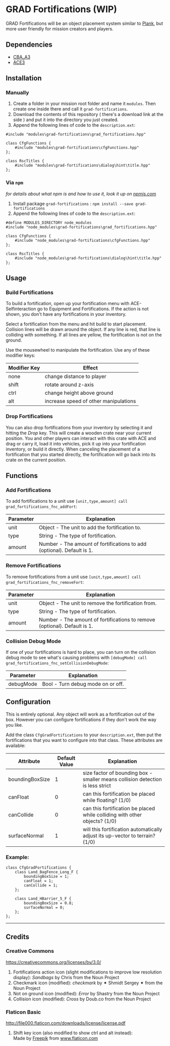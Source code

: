 # GRAD Fortifications (WIP)
GRAD Fortifications will be an object placement system similar to [Plank](https://github.com/kami-/plank), but more user friendly for mission creators and players.

## Dependencies
* [CBA_A3](https://github.com/CBATeam/CBA_A3)
* [ACE3](https://github.com/acemod/ACE3)

## Installation

### Manually
1. Create a folder in your mission root folder and name it `modules`. Then create one inside there and call it `grad-fortifications`.
2. Download the contents of this repository ( there's a download link at the side ) and put it into the directory you just created.
3. Append the following lines of code to the `description.ext`:

```sqf
#include "modules\grad-fortifications\grad_fortifications.hpp"

class CfgFunctions {
    #include "modules\grad-fortifications\cfgFunctions.hpp"
};

class RscTitles {
    #include "modules\grad-fortifications\dialog\hint\title.hpp"
};
```

### Via `npm`
_for details about what npm is and how to use it, look it up on [npmjs.com](https://www.npmjs.com/)_

1. Install package `grad-fortifications` : `npm install --save grad-fortifications`
2. Append the following lines of code to the `description.ext`:

```sqf
#define MODULES_DIRECTORY node_modules
#include "node_modules\grad-fortifications\grad_fortifications.hpp"

class CfgFunctions {
    #include "node_modules\grad-fortifications\cfgFunctions.hpp"
};

class RscTitles {
    #include "node_modules\grad-fortifications\dialog\hint\title.hpp"
};
```

## Usage
### Build Fortifications
To build a fortification, open up your fortification menu with ACE-Selfinteraction go to Equipment and Fortifications. If the action is not shown, you don't have any fortifications in your inventory.

Select a fortification from the menu and hit build to start placement. Collision lines will be drawn around the object. If any line is red, that line is colliding with something. If all lines are yellow, the fortification is not on the ground.

Use the mousewheel to manipulate the fortification. Use any of these modifier keys:

Modifier Key | Effect
-------------|--------------------------------------
none         | change distance to player
shift        | rotate around z-axis
ctrl         | change height above ground
alt          | increase speed of other manipulations

### Drop Fortifications
You can also drop fortifications from your inventory by selecting it and hitting the *Drop* key. This will create a wooden crate near your current position. You and other players can interact with this crate with ACE and drag or carry it, load it into vehicles, pick it up into your fortification inventory, or build it directly. When canceling the placement of a fortification that you started directly, the fortification will go back into its crate on the current position.

## Functions
### Add Fortifications
To add fortifications to a unit use `[unit,type,amount] call grad_fortifications_fnc_addFort`:

Parameter | Explanation
----------|-----------------------------------------------------------------------
unit      | Object - The unit to add the fortification to.
type      | String - The type of fortification.
amount    | Number - The amount of fortifications to add (optional). Default is 1.

### Remove Fortifications
To remove fortifications from a unit use `[unit,type,amount] call grad_fortifications_fnc_removeFort`:

Parameter | Explanation
----------|--------------------------------------------------------------------------
unit      | Object - The unit to remove the fortification from.
type      | String - The type of fortification.
amount    | Number - The amount of fortifications to remove (optional). Default is 1.

### Collision Debug Mode
If one of your fortifications is hard to place, you can turn on the collision debug mode to see what's causing problems with `[debugMode] call grad_fortifications_fnc_setCollisionDebugMode`:

Parameter | Explanation
----------|----------------------------------
debugMode | Bool - Turn debug mode on or off.

## Configuration
This is entirely optional. Any object will work as a fortification out of the box. However you can configure fortifications if they don't work the way you like.

Add the class `CfgGradFortifications` to your `description.ext`, then put the fortifications that you want to configure into that class. These attributes are available:

Attribute       | Default Value | Explanation
----------------|---------------|-------------------------------------------------------------------------------
boundingBoxSize | 1             | size factor of bounding box - smaller means collision detection is less strict
canFloat        | 0             | can this fortification be placed while floating? (1/0)
canCollide      | 0             | can this fortification be placed while colliding with other objects? (1/0)
surfaceNormal   | 1             | will this fortification automatically adjust its up-vector to terrain? (1/0)

### Example:

```sqf
class CfgGradFortifications {
    class Land_BagFence_Long_F {
        boundingBoxSize = 1;
        canFloat = 1;
        canCollide = 1;
    };

    class Land_HBarrier_5_F {
        boundingBoxSize = 0.8;
        surfaceNormal = 0;
    };
};
```

***

## Credits
### Creative Commons
https://creativecommons.org/licenses/by/3.0/

1. Fortifications action icon (slight modifications to improve low resolution display): *Sandbags* by Chris from the Noun Project
2. Checkmark icon (modified): *checkmark* by ✦ Shmidt Sergey ✦ from the Noun Project
3. Not on ground icon (modified): *Error* by Shastry from the Noun Project
4. Collision icon (modified): *Cross* by Doub.co from the Noun Project

### Flaticon Basic
http://file000.flaticon.com/downloads/license/license.pdf

1. Shift key icon (also modified to show ctrl and alt instead):  
Made by [Freepik](http://www.flaticon.com/authors/freepik) from www.flaticon.com
